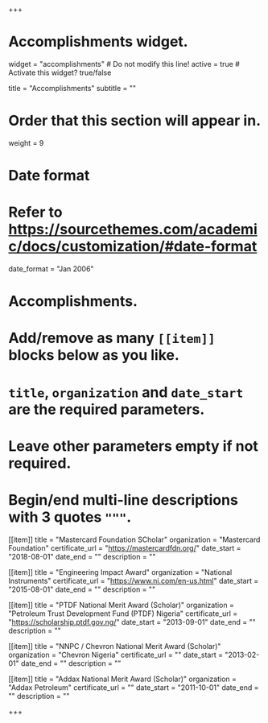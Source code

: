 +++
# Accomplishments widget.
widget = "accomplishments"  # Do not modify this line!
active = true  # Activate this widget? true/false

title = "Accomplish&shy;ments"
subtitle = ""

# Order that this section will appear in.
weight = 9

# Date format
#   Refer to https://sourcethemes.com/academic/docs/customization/#date-format
date_format = "Jan 2006"

# Accomplishments.
#   Add/remove as many `[[item]]` blocks below as you like.
#   `title`, `organization` and `date_start` are the required parameters.
#   Leave other parameters empty if not required.
#   Begin/end multi-line descriptions with 3 quotes `"""`.

[[item]]
  title = "Mastercard Foundation SCholar"
  organization = "Mastercard Foundation"
  certificate_url = "https://mastercardfdn.org/"
  date_start = "2018-08-01"
  date_end = ""
  description = ""

[[item]]
  title = "Engineering Impact Award"
  organization = "National Instruments"
  certificate_url = "https://www.ni.com/en-us.html"
  date_start = "2015-08-01"
  date_end = ""
  description = ""
  
[[item]]
  title = "PTDF National Merit Award (Scholar)"
  organization = "Petroleum Trust Development Fund (PTDF) Nigeria"
  certificate_url = "https://scholarship.ptdf.gov.ng/"
  date_start = "2013-09-01"
  date_end = ""
  description = ""

[[item]]
  title = "NNPC / Chevron National Merit Award (Scholar)"
  organization = "Chevron Nigeria"
  certificate_url = ""
  date_start = "2013-02-01"
  date_end = ""
  description = ""

[[item]]
  title = "Addax National Merit Award (Scholar)"
  organization = "Addax Petroleum"
  certificate_url = ""
  date_start = "2011-10-01"
  date_end = ""
  description = ""

+++
